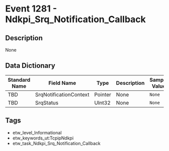 # Event 1281 - Ndkpi_Srq_Notification_Callback

## Description
None

## Data Dictionary
|Standard Name|Field Name|Type|Description|Sample Value|
|---|---|---|---|---|
|TBD|SrqNotificationContext|Pointer|None|`None`|
|TBD|SrqStatus|UInt32|None|`None`|

## Tags
* etw_level_Informational
* etw_keywords_ut:TcpipNdkpi
* etw_task_Ndkpi_Srq_Notification_Callback